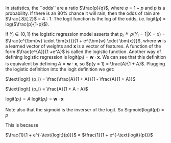 In statistics, the ``odds'' are a ratio $\frac{p}{q}$, where $q = 1-p$ and $p$ is a probability. If there is an 80\% chance it will rain, then the odds of rain are $\frac{.8}{.2}$ = $4:1$. The logit function is the log of the odds, i.e. logit($p$) = log($\frac{p}{1-p}$).

If $Y_i \in \{0,1\}$ the logistic regression model asserts that $p_i \triangleq p(Y_i = 1 | X = x)$ = $\frac{e^{\bm{w} \cdot \bm{x}}}{1 + e^{\bm{w} \cdot \bm{x}}}$, where $\bm{w}$ is a learned vector of weights and $\bm{x}$ is a vector of features. A function of the form $\frac{e^{A}}{1  +e^A}$ is called the logistic function. Another way of defining logistic regression is logit($p_i$) =  $\bm{w} \cdot \bm{x}$. We can see that this definition is equivalent by defining $A =  \bm{w} \cdot \bm{x}$, so $p(y = 1) = \frac{A}{1 + A}$. Plugging the logistic definition into the logit definition we get:

$\text{logit} (p_i) = \frac{\frac{A}{1 + A}}{1 - \frac{A}{1 + A}}$

$\text{logit} (p_i) =  \frac{A}{1 + A - A}$

$\text{logit} (p_i) =  A$
$\text{logit} (p_i) = \bm{w} \cdot \bm{x}$


Note also that the sigmoid is the inverser of the logit. So Sigmoid(logit($p$)) = $p$

This is because 

$\frac{1}{1 + e^{-\text{logit}(p)}}$ = $\frac{1}{1 + e^{-\text{logit}(p)}}$